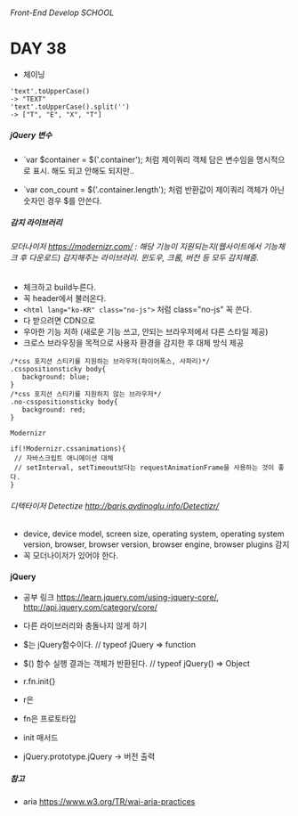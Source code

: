 ###### Front-End Develop SCHOOL

# DAY 38

- 체이닝

```
'text'.toUpperCase()
-> "TEXT"
'text'.toUpperCase().split('')
-> ["T", "E", "X", "T"]
```

##### jQuery 변수 
- `var $container = $('.container'); 처럼 제이쿼리 객체 담은 변수임을 명시적으로 표시. 해도 되고 안해도 되지만.. 

- `var con_count = $('.container.length'); 처럼 반환값이 제이쿼리 객체가 아닌 숫자인 경우 $를 안쓴다. 

##### 감지 라이브러리

###### 모더나이저 <https://modernizr.com/> : 해당 기능이 지원되는지(웹사이트에서 기능체크 후 다운로드) 감지해주는 라이브러리. 윈도우, 크롬, 버전 등 모두 감지해줌. 
 - 체크하고 build누른다. 
 - 꼭 header에서 불러온다. 
 - `<html lang="ko-KR" class="no-js">` 처럼 class="no-js" 꼭 쓴다.
 - 다 받으려면 CDN으로 
 - 우아한 기능 저하 (새로운 기능 쓰고, 안되는 브라우저에서 다른 스타일 제공)
 - 크로스 브라우징을 목적으로 사용자 환경을 감지한 후 대체 방식 제공

 ```
/*css 포지션 스티키를 지원하는 브라우저(파이어폭스, 사파리)*/
.csspositionsticky body{
	background: blue;
}
/*css 포지션 스티키를 지원하지 않는 브라우저*/
.no-csspositionsticky body{
	background: red;
}
 ```

 ```
Modernizr

if(!Modernizr.cssanimations){
  // 자바스크립트 애니메이션 대체
  // setInterval, setTimeout보다는 requestAnimationFrame을 사용하는 것이 좋다. 
}
 ```

###### 디텍타이저 Detectize <http://baris.aydinoglu.info/Detectizr/>
 - device, device model, screen size, operating system, operating system version, browser, browser version, browser engine, browser plugins 감지
 - 꼭 모더나이저가 있어야 한다. 

#### jQuery 

- 공부 링크 <https://learn.jquery.com/using-jquery-core/>, <http://api.jquery.com/category/core/>

- 다른 라이브러리와 충돌나지 않게 하기

- $는 jQuery함수이다. // typeof jQuery => function 
- $() 함수 실행 결과는 객체가 반환된다. // typeof jQuery() => Object
 - r.fn.init{} 
 - r은 
 - fn은 프로토타입
 - init 매서드 

- jQuery.prototype.jQuery -> 버전 출력 


##### 참고 

- aria <https://www.w3.org/TR/wai-aria-practices>